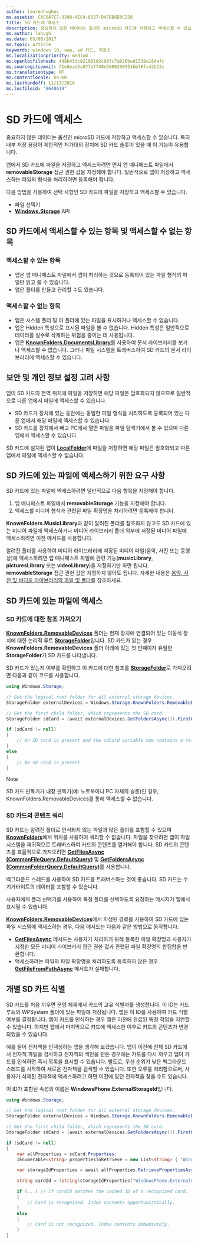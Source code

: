 ```yaml
---
author: laurenhughes
ms.assetid: CAC6A7C7-3348-4EC4-8327-D47EB6E0C238
title: SD 카드에 액세스
description: 중요하지 않은 데이터는 옵션인 microSD 카드에 저장하고 액세스할 수 있습니다. 특히 내부 저장 용량이 제한적인 저가대의 장치에서는 이 기능이 유용합니다.
ms.author: lahugh
ms.date: 03/08/2017
ms.topic: article
keywords: windows 10, uwp, sd 카드, 저장소
ms.localizationpriority: medium
ms.openlocfilehash: 498b43dc82100102c90fc7a920bed1538a164afc
ms.sourcegitcommit: 71e8eae5c077a7740e5606298951bb78fc42b22c
ms.translationtype: MT
ms.contentlocale: ko-KR
ms.lasthandoff: 11/13/2018
ms.locfileid: "6648619"
---
```

# <a name="access-the-sd-card"></a>SD 카드에 액세스



중요하지 않은 데이터는 옵션인 microSD 카드에 저장하고 액세스할 수 있습니다. 특히 내부 저장 용량이 제한적인 저가대의 장치에 SD 카드 슬롯이 있을 때 이 기능이 유용합니다.

앱에서 SD 카드에 파일을 저장하고 액세스하려면 먼저 앱 매니페스트 파일에서 **removableStorage** 접근 권한 값을 지정해야 합니다. 일반적으로 앱이 저장하고 액세스하는 파일의 형식을 처리하려면 등록해야 합니다.

다음 방법을 사용하여 선택 사항인 SD 카드에 파일을 저장하고 액세스할 수 있습니다.
- 파일 선택기
- [**Windows.Storage**](https://msdn.microsoft.com/library/windows/apps/br227346) API

## <a name="what-you-can-and-cant-access-on-the-sd-card"></a>SD 카드에서 액세스할 수 있는 항목 및 액세스할 수 없는 항목

### <a name="what-you-can-access"></a>액세스할 수 있는 항목

- 앱은 앱 매니페스트 파일에서 앱이 처리하는 것으로 등록되어 있는 파일 형식의 파일만 읽고 쓸 수 있습니다.
- 앱은 폴더를 만들고 관리할 수도 있습니다.

### <a name="what-you-cant-access"></a>액세스할 수 없는 항목

- 앱은 시스템 폴더 및 이 폴더에 있는 파일을 표시하거나 액세스할 수 없습니다.
- 앱은 Hidden 특성으로 표시된 파일을 볼 수 없습니다. Hidden 특성은 일반적으로 데이터를 실수로 삭제하는 위험을 줄이는 데 사용됩니다.
- 앱은 [**KnownFolders.DocumentsLibrary**](https://msdn.microsoft.com/library/windows/apps/br227152)를 사용하여 문서 라이브러리를 보거나 액세스할 수 없습니다. 그러나 파일 시스템을 트래버스하여 SD 카드의 문서 라이브러리에 액세스할 수 있습니다.

## <a name="security-and-privacy-considerations"></a>보안 및 개인 정보 설정 고려 사항

앱이 SD 카드의 전역 위치에 파일을 저장하면 해당 파일은 암호화되지 않으므로 일반적으로 다른 앱에서 파일에 액세스할 수 있습니다.

- SD 카드가 장치에 있는 동안에는 동일한 파일 형식을 처리하도록 등록되어 있는 다른 앱에서 해당 파일에 액세스할 수 있습니다.
- SD 카드를 장치에서 빼고 PC에서 열면 파일을 파일 탐색기에서 볼 수 있으며 다른 앱에서 액세스할 수 있습니다.

SD 카드에 설치된 앱이 [**LocalFolder**](https://msdn.microsoft.com/library/windows/apps/br241621)에 파일을 저장하면 해당 파일은 암호화되고 다른 앱에서 파일에 액세스할 수 없습니다.

## <a name="requirements-for-accessing-files-on-the-sd-card"></a>SD 카드에 있는 파일에 액세스하기 위한 요구 사항

SD 카드에 있는 파일에 액세스하려면 일반적으로 다음 항목을 지정해야 합니다.

1.  앱 매니페스트 파일에서 **removableStorage** 기능을 지정해야 합니다.
2.  액세스할 미디어 형식과 관련된 파일 확장명을 처리하려면 등록해야 합니다.

**KnownFolders.MusicLibrary**과 같이 알려진 폴더를 참조하지 않고도 SD 카드에 있는 미디어 파일에 액세스하거나 미디어 라이브러리 폴더 외부에 저장된 미디어 파일에 액세스하려면 이전 메서드를 사용합니다.

알려진 폴더를 사용하여 미디어 라이브러리에 저장된 미디어 파일(음악, 사진 또는 동영상)에 액세스하려면 앱 매니페스트 파일에 관련 기능(**musicLibrary**, **picturesLibrary** 또는 **videoLibrary**)을 지정하기만 하면 됩니다. **removableStorage** 접근 권한 값은 지정하지 않아도 됩니다. 자세한 내용은 [음악, 사진 및 비디오 라이브러리의 파일 및 폴더](quickstart-managing-folders-in-the-music-pictures-and-videos-libraries.md)를 참조하세요.

## <a name="accessing-files-on-the-sd-card"></a>SD 카드에 있는 파일에 액세스

### <a name="getting-a-reference-to-the-sd-card"></a>SD 카드에 대한 참조 가져오기

[**KnownFolders.RemovableDevices**](https://msdn.microsoft.com/library/windows/apps/br227158) 폴더는 현재 장치에 연결되어 있는 이동식 장치에 대한 논리적 루트 [**StorageFolder**](https://msdn.microsoft.com/library/windows/apps/br227230)입니다. SD 카드가 있는 경우 **KnownFolders.RemovableDevices** 폴더 아래에 있는 첫 번째이자 유일한 **StorageFolder**가 SD 카드를 나타냅니다.

SD 카드가 있는지 여부를 확인하고 이 카드에 대한 참조를 [**StorageFolder**](https://msdn.microsoft.com/library/windows/apps/br227230)로 가져오려면 다음과 같이 코드를 사용합니다.

```csharp
using Windows.Storage;

// Get the logical root folder for all external storage devices.
StorageFolder externalDevices = Windows.Storage.KnownFolders.RemovableDevices;

// Get the first child folder, which represents the SD card.
StorageFolder sdCard = (await externalDevices.GetFoldersAsync()).FirstOrDefault();

if (sdCard != null)
{
    // An SD card is present and the sdCard variable now contains a reference to it.
}
else
{
    // No SD card is present.
}
```

> [!NOTE]
> SD 카드 판독기가 내장 판독기(예: 노트북이나 PC 자체의 슬롯)인 경우, KnownFolders.RemovableDevices를 통해 액세스할 수 없습니다.

### <a name="querying-the-contents-of-the-sd-card"></a>SD 카드의 콘텐츠 쿼리

SD 카드는 알려진 폴더로 인식되지 않는 파일과 많은 폴더를 포함할 수 있으며 [**KnownFolders**](https://msdn.microsoft.com/library/windows/apps/br227151)에서 위치를 사용하여 쿼리할 수 없습니다. 파일을 찾으려면 앱이 파일 시스템을 재귀적으로 트래버스하여 카드의 콘텐츠를 열거해야 합니다. SD 카드의 콘텐츠를 효율적으로 가져오려면 [**GetFilesAsync (CommonFileQuery.DefaultQuery)**](https://msdn.microsoft.com/library/windows/apps/br227274) 및 [**GetFoldersAsync (CommonFolderQuery.DefaultQuery)**](https://msdn.microsoft.com/library/windows/apps/br227281)를 사용합니다.

백그라운드 스레드를 사용하여 SD 카드를 트래버스하는 것이 좋습니다. SD 카드는 수기가바이트의 데이터를 포함할 수 있습니다.

사용자에게 폴더 선택기를 사용하여 특정 폴더를 선택하도록 요청하는 메시지가 앱에서 표시될 수 있습니다.

[**KnownFolders.RemovableDevices**](https://msdn.microsoft.com/library/windows/apps/br227158)에서 파생된 경로를 사용하여 SD 카드에 있는 파일 시스템에 액세스하는 경우, 다음 메서드는 다음과 같은 방법으로 동작합니다.

-   [**GetFilesAsync**](https://msdn.microsoft.com/library/windows/apps/br227273) 메서드는 사용자가 처리하기 위해 등록한 파일 확장명과 사용자가 지정한 모든 미디어 라이브러리 접근 권한 값과 관련된 파일 확장명의 합집합을 반환합니다.
-   액세스하려는 파일의 파일 확장명을 처리하도록 등록하지 않은 경우 [**GetFileFromPathAsync**](https://msdn.microsoft.com/library/windows/apps/br227206) 메서드가 실패합니다.

## <a name="identifying-the-individual-sd-card"></a>개별 SD 카드 식별

SD 카드를 처음 끼우면 운영 체제에서 카드의 고유 식별자를 생성합니다. 이 ID는 카드 루트의 WPSystem 폴더에 있는 파일에 저장됩니다. 앱은 이 ID를 사용하여 카드 식별 여부를 결정합니다. 앱이 카드를 인식하는 경우 앱은 이전에 완료된 특정 작업을 지연할 수 있습니다. 하지만 앱에서 마지막으로 카드에 액세스한 이후로 카드의 콘텐츠가 변경되었을 수 있습니다.

예를 들어 전자책을 인덱싱하는 앱을 생각해 보겠습니다. 앱이 이전에 전체 SD 카드에서 전자책 파일을 검사하고 전자책의 색인을 만든 경우에는 카드를 다시 끼우고 앱이 카드를 인식하면 즉시 목록을 표시할 수 있습니다. 별도로, 우선 순위가 낮은 백그라운드 스레드를 시작하여 새로운 전자책을 검색할 수 있습니다. 또한 오류를 처리함으로써, 사용자가 삭제된 전자책에 액세스하려고 하면 이전에 있던 전자책을 찾을 수도 있습니다.

이 ID가 포함된 속성의 이름은 **WindowsPhone.ExternalStorageId**입니다.

```csharp
using Windows.Storage;

// Get the logical root folder for all external storage devices.
StorageFolder externalDevices = Windows.Storage.KnownFolders.RemovableDevices;

// Get the first child folder, which represents the SD card.
StorageFolder sdCard = (await externalDevices.GetFoldersAsync()).FirstOrDefault();

if (sdCard != null)
{
    var allProperties = sdCard.Properties;
    IEnumerable<string> propertiesToRetrieve = new List<string> { "WindowsPhone.ExternalStorageId" };

    var storageIdProperties = await allProperties.RetrievePropertiesAsync(propertiesToRetrieve);

    string cardId = (string)storageIdProperties["WindowsPhone.ExternalStorageId"];

    if (...) // If cardID matches the cached ID of a recognized card.
    {
        // Card is recognized. Index contents opportunistically.
    }
    else
    {
        // Card is not recognized. Index contents immediately.
    }
}
```

 

 

